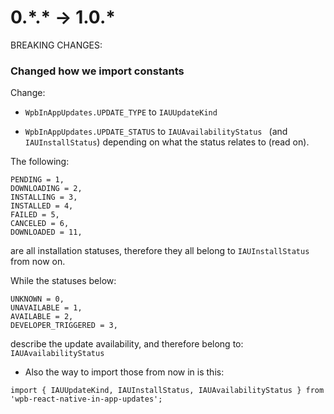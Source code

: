 # 0.\*.\* -> 1.0.*

BREAKING CHANGES:

### Changed how we import constants

Change:

- `WpbInAppUpdates.UPDATE_TYPE` to `IAUUpdateKind`

- `WpbInAppUpdates.UPDATE_STATUS` to `IAUAvailabilityStatus ` (and `IAUInstallStatus`) depending on what the status relates to (read on).


The following:

```
PENDING = 1,
DOWNLOADING = 2,
INSTALLING = 3,
INSTALLED = 4,
FAILED = 5,
CANCELED = 6,
DOWNLOADED = 11,
```

are all installation statuses, therefore they all belong to `IAUInstallStatus` from now on.

While the statuses below:

```
UNKNOWN = 0,
UNAVAILABLE = 1,
AVAILABLE = 2,
DEVELOPER_TRIGGERED = 3,
```

describe the update availability, and therefore belong to: `IAUAvailabilityStatus`

- Also the way to import those from now in is this:

`import { IAUUpdateKind, IAUInstallStatus, IAUAvailabilityStatus } from 'wpb-react-native-in-app-updates';`